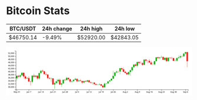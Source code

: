 # Bitcoin Stats

BTC/USDT|24h change|24h high|24h low|
|---|---|---|---|
|$46750.14|-9.49%|$52920.00|$42843.05|

<img src="./chart.svg">
